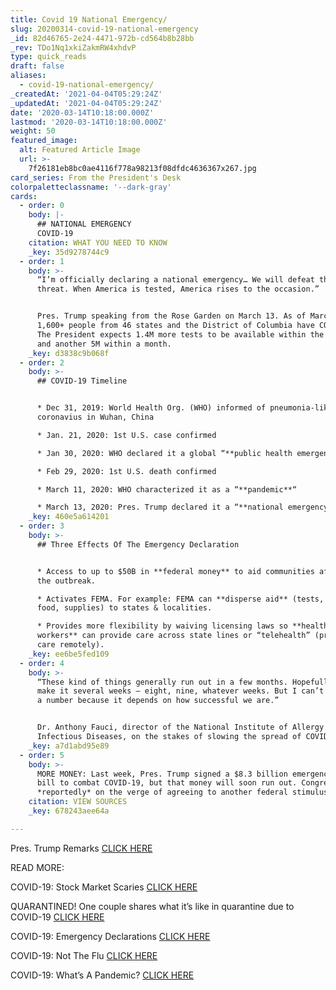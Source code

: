 ```yaml
---
title: Covid 19 National Emergency/
slug: 20200314-covid-19-national-emergency
_id: 82d46765-2e24-4471-972b-cd564b8b28bb
_rev: TDo1Nq1xkiZakmRW4xhdvP
type: quick_reads
draft: false
aliases:
  - covid-19-national-emergency/
_createdAt: '2021-04-04T05:29:24Z'
_updatedAt: '2021-04-04T05:29:24Z'
date: '2020-03-14T10:18:00.000Z'
lastmod: '2020-03-14T10:18:00.000Z'
weight: 50
featured_image:
  alt: Featured Article Image
  url: >-
    7f26181eb8bc0ae4116f778a98213f08dfdc4636367x267.jpg
card_series: From the President's Desk
colorpaletteclassname: '--dark-gray'
cards:
  - order: 0
    body: |-
      ## NATIONAL EMERGENCY  
      COVID-19
    citation: WHAT YOU NEED TO KNOW
    _key: 35d9278744c9
  - order: 1
    body: >-
      “I’m officially declaring a national emergency… We will defeat this
      threat. When America is tested, America rises to the occasion.”


      Pres. Trump speaking from the Rose Garden on March 13. As of March 12,
      1,600+ people from 46 states and the District of Columbia have COVID-19.
      The President expects 1.4M more tests to be available within the next week
      and another 5M within a month.
    _key: d3838c9b068f
  - order: 2
    body: >-
      ## COVID-19 Timeline


      * Dec 31, 2019: World Health Org. (WHO) informed of pneumonia-like
      coronavius in Wuhan, China

      * Jan. 21, 2020: 1st U.S. case confirmed

      * Jan 30, 2020: WHO declared it a global “**public health emergency**“

      * Feb 29, 2020: 1st U.S. death confirmed

      * March 11, 2020: WHO characterized it as a “**pandemic**“

      * March 13, 2020: Pres. Trump declared it a “**national emergency**“
    _key: 460e5a614201
  - order: 3
    body: >-
      ## Three Effects Of The Emergency Declaration


      * Access to up to $50B in **federal money** to aid communities affected by
      the outbreak.

      * Activates FEMA. For example: FEMA can **disperse aid** (tests, medicine,
      food, supplies) to states & localities.

      * Provides more flexibility by waiving licensing laws so **healthcare
      workers** can provide care across state lines or “telehealth” (provide
      care remotely).
    _key: ee6be5fed109
  - order: 4
    body: >-
      “These kind of things generally run out in a few months. Hopefully, we’ll
      make it several weeks — eight, nine, whatever weeks. But I can’t give you
      a number because it depends on how successful we are.”


      Dr. Anthony Fauci, director of the National Institute of Allergy and
      Infectious Diseases, on the stakes of slowing the spread of COVID-19.
    _key: a7d1abd95e89
  - order: 5
    body: >-
      MORE MONEY: Last week, Pres. Trump signed a $8.3 billion emergency funding
      bill to combat COVID-19, but that money will soon run out. Congress is
      *reportedly* on the verge of agreeing to another federal stimulus package.
    citation: VIEW SOURCES
    _key: 678243aee64a

---
```

Pres. Trump Remarks [CLICK HERE](https://www.whitehouse.gov/briefings-statements/remarks-president-trump-vice-president-pence-members-coronavirus-task-force-press-conference-3/)

READ MORE:

COVID-19: Stock Market Scaries [CLICK HERE](https://smarthernews.com/stock-market-scaries/)

QUARANTINED! One couple shares what it’s like in quarantine due to COVID-19 [CLICK HERE](https://smarthernews.com/article/quarantined-one-couple-shares-what-its-like-in-quarantine-due-to-covid-19/)

COVID-19: Emergency Declarations [CLICK HERE](https://smarthernews.com/covid19-emergency-declarations/)

COVID-19: Not The Flu [CLICK HERE](https://smarthernews.com/not-the-flu/)

COVID-19: What’s A Pandemic? [CLICK HERE](https://smarthernews.com/pandemic-potential/)